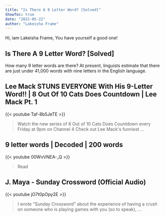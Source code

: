 ```yaml
---
title: "Is There A 9 Letter Word? [Solved]"
ShowToc: true 
date: "2022-05-22"
author: "Lakeisha Frame" 
---
```


Hi, iam Lakeisha Frame, You have yourself a good one!
## Is There A 9 Letter Word? [Solved]
How many 9 letter words are there? At present, linguists estimate that there are just under 41,000 words with nine letters in the English language.

## Lee Mack STUNS EVERYONE With His 9-Letter Word!! | 8 Out Of 10 Cats Does Countdown | Lee Mack Pt. 1
{{< youtube Taf-8b5JeTE >}}
>Watch the new series of 8 Out of 10 Cats Does Countdown every Friday at 9pm on Channel 4 Check out Lee Mack's funniest ...

## 9 letter words | Decoded | 200 words
{{< youtube 00WvVNEA-_Q >}}
>Read 

## J. Maya - Sunday Crossword (Official Audio)
{{< youtube jO7t0pOpy2E >}}
>I wrote "Sunday Crossword" about the experience of having a crush on someone who is playing games with you (so to speak), ...

